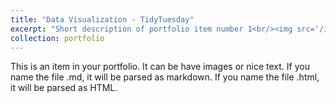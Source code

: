 ```yaml
---
title: "Data Visualization - TidyTuesday"
excerpt: "Short description of portfolio item number 1<br/><img src='/images/500x300.png'>"
collection: portfolio
---
```


This is an item in your portfolio. It can be have images or nice text. If you name the file .md, it will be parsed as markdown. If you name the file .html, it will be parsed as HTML. 
